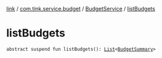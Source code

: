 [link](../../index.md) / [com.tink.service.budget](../index.md) / [BudgetService](index.md) / [listBudgets](./list-budgets.md)

# listBudgets

`abstract suspend fun listBudgets(): `[`List`](https://kotlinlang.org/api/latest/jvm/stdlib/kotlin.collections/-list/index.html)`<`[`BudgetSummary`](../../com.tink.model.budget/-budget-summary.md)`>`
